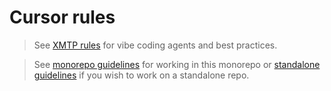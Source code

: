 # Cursor rules

> See [XMTP rules](/.cursor/rules/xmtp.md) for vibe coding agents and best practices.

> See [monorepo guidelines](/.cursor/rules/monorepo-guidelines.mdc) for working in this monorepo or [standalone guidelines](https://github.com/xmtp/gm-bot/blob/main/.cursor/rules/guidelines.mdc) if you wish to work on a standalone repo.
